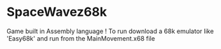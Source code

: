 # SpaceWavez68k
Game built in Assembly language ! To run download a 68k emulator like 'Easy68k' and run from the MainMovement.x68 file
